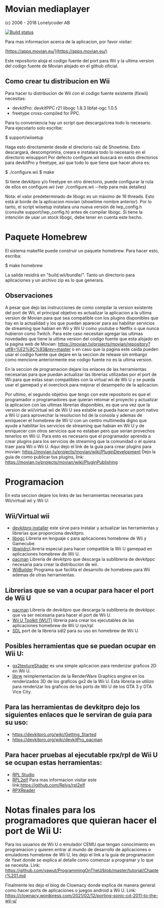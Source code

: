 Movian mediaplayer
==================

(c) 2006 - 2018 Lonelycoder AB

[![Build status](https://doozer.io/badge/andoma/movian/buildstatus/master)](https://apps.movian.eu/)

Para mas informacion acerca de la aplicacion, por favor visitar:

[https://apps.movian.eu/](https://apps.movian.eu/)

Este repositorio aloja el codigo fuente del port para Wii y la ultima version del codigo fuente de Movian alojado en el github oficial.

## Como crear tu distribucion en Wii

Para hacer tu distribucion de Wii con el codigo fuente existente (fixwii) necesitas:

- devkitPro:
    devkitPPC r21
    libogc 1.8.3
    libfat-ogc 1.0.5
- freetype cross-compiled for PPC.

Para tu conveniencia hay un script que descarga/crea todo lo necesario. Para ejecutarlo solo escribe:

$ support/wiisetup

Haga esto directamente desde el directorio raíz de Showtime. Esto descargará, descomprimira, creara e instalara todo lo necesario en el directorio wiisupport
Por defecto configure.wii buscará en estos directorios para devkitPro y freetype, así que todo lo que tiene que hacer ahora es: 

$ ./configure.wii
$ make

Si tiene devkitpro y/o freetype en otro directorio, puede configurar la ruta de ellos en configure.wii (ver ./configure.wii --help para más detalles)

Nota: el valor predeterminado de libogc es un máximo de 16 threads. Esto está al borde de la aplicacion movian (showtime nombre anterior). Por lo tanto, el script wiisetup instalara una nueva versión de lwp_config.h (consulte support/lwp_config.h) antes de compilar libogc. Si tiene la intención de usar un stock libogc, debe tener en cuenta este hecho.

# Paquete Homebrew

El sistema makefile puede construir un paquete homebrew. Para hacer esto, escriba:

$ make homebrew

La salida residirá en "build.wii/bundle/". Tanto un directorio para aplicaciones
y un archivo zip es lo que generara.

## Observaciones

A pesar que dejo las instrucciones de como compilar la version existente del port de Wii, el principal objetivo es actualizar la aplicacion a la ultima version de Movian para que sea compatible con los plugins disponibles que hay en la actualidad y los que puedan aparecer para asi habilitar servicios de streaming que habian en Wii y Wii U como youtube o Netflix o que nunca hubieron como Twitch. Para este caso necesitan agregar las ultimas novedades que tiene la ultima version del codigo fuente que esta alojado en la pagina web de Movian: https://movian.tv/projects/movian/repository?utf8=%E2%9C%93&rev=master o en caso que la pagina este caida pueden usar el codigo fuente que dejare en la seccion de release sin embargo como mencione anteriormente ese codigo fuente no es la ultima version.

En la seccion de programacion dejare los enlaces de las herramientas necesarias para que puedan actualizar las librerias utilizadas por el port de Wii para que estas sean compatibles con la virtual wii de Wii U y se pueda usar el gamepad y el overclock para mejorar el desempeño de la aplicacion.

Por ultimo, el segundo objetivo que tengo con este repositorio es que el programador o programadores que quieran retomar el proyecto y actualizar la aplicacion con las ultimas librerias disponibles, es que una vez que la version de wii/virtual wii de Wii U sea estable se pueda hacer un port nativo a Wii U para aprovechar la resolucion hd de la consola y ademas de enriquecer el homebrew de Wii U con un centro multimedia digno que ayude a habilitar los servicios de streaming que habian en Wii U y de enriquecer con otros servicios que no estaban pero que serian provechos tenerlos en Wii U. Para esto es necesario que el programador aprenda a crear plugins para los servicios de streaming que la comunidad o el quiera traer para Wii o Wii U. Aqui dejo el link de la guia para crear plugins para movian: https://movian.tv/projects/movian/wiki/PluginDevelopment 
Dejo la guia de como publicar tus plugins, link: https://movian.tv/projects/movian/wiki/PluginPublishing 

# Programacion

En esta seccion dejare los links de las herramientas necesarias para Wii/virtual wii y Wii U:

## Wii/Virtual wii

- [devkitpro installer](https://github.com/devkitPro/installer/releases) este sirve para instalar y actualizar las herramientas y librerias que proporciona devkitpro.
- [libogc](https://github.com/devkitPro/libogc/releases) Libreria en lenguaje c para aplicaciones homebrew de Wii y Gamecube.
- [libwiidrc](https://github.com/FIX94/libwiidrc/releases)Libreria especial para hacer compatible la Wii U gamepad en aplicaciones homebrew de Wii U.
- [pacman](https://github.com/devkitPro/pacman/releases) Libreria de devkitpro que descarga la sublibreria de devkitppc necesaria para crear la distribucion de wii.
- [WiiBuilder](https://wiibrew.org/wiki/WiiBuilder) Programa que facilita el desarrollo de homebrew para Wii ademas de otras herramientas.

## Librerias que se van a ocupar para hacer el port de Wii U
- [pacman](https://github.com/devkitPro/pacman/releases) Libreria de devkitpro que descarga la sublibreria de devkitppc que va ser necesaria para hacer el port de 
Wii U.
- [Wii U Toolkit (WUT)](https://github.com/devkitPro/wut/releases) libreria para crear los ejecutables de las aplicaciones homebrew de Wii U rpx/rpl
- [SDL](https://github.com/GaryOderNichts/SDL) port de la libreria sdl2 para su uso en homebrew de Wii U.

## Posibles herramientas que se puedan ocupar en Wii U:
- [gx2textureShader](https://github.com/rw-r-r-0644/gx2textureShader) es una simple aplicacion para renderizar graficos 2D en Wii U.
- [librw](https://github.com/GaryOderNichts/librw) reimplementacion de la RenderWare Graphics engine en los renderizados 3D de los graficos gx2 de la Wii U. Esta libreria se utilizo para renderizar los graficos de los ports de Wii U de los GTA 3 y GTA Vice City.

## Para las herramientas de devkitpro dejo los siguientes enlaces que le serviran de guia para su uso: 
- https://devkitpro.org/wiki/Getting_Started
- https://devkitpro.org/wiki/devkitPro_pacman

## Para hacer pruebas al ejecutable rpx/rpl de Wii U se ocupan estas herramientas:
- [RPL Studio](https://github.com/BullyWiiPlaza/RPL-Studio)
- [RPL2elf](https://gbatemp.net/threads/tutorial-how-to-decompress-and-repack-rpx-rpl-files.399934/) Para mas informacion visitar este link:https://github.com/Relys/rpl2elf
- [RPXReader](https://github.com/phacoxcll/RPXReader)

# Notas finales para los programadores que quieran hacer el port de Wii U:
Para los usuarios de Wii U o emulador CEMU que tengan conocimiento en programacion y quieren entrar al mundo de desarrollo de aplicaciones o emuladores homebrew de Wii U, les dejo el link a la guia de programacion de Yawt donde se explica al detalle como comenzar a programar y lo que se necesita. 
Link: https://github.com/yawut/ProgrammingOnTheU/blob/master/tutorial/Chapter%201.md 

Finalmente  les dejo el blog de Clownacy donde explica de manera general como hacer ports de aplicaciones o juegos android a Wii U. Link: https://clownacy.wordpress.com/2021/02/12/porting-sonic-cd-2011-to-the-wii-u/
